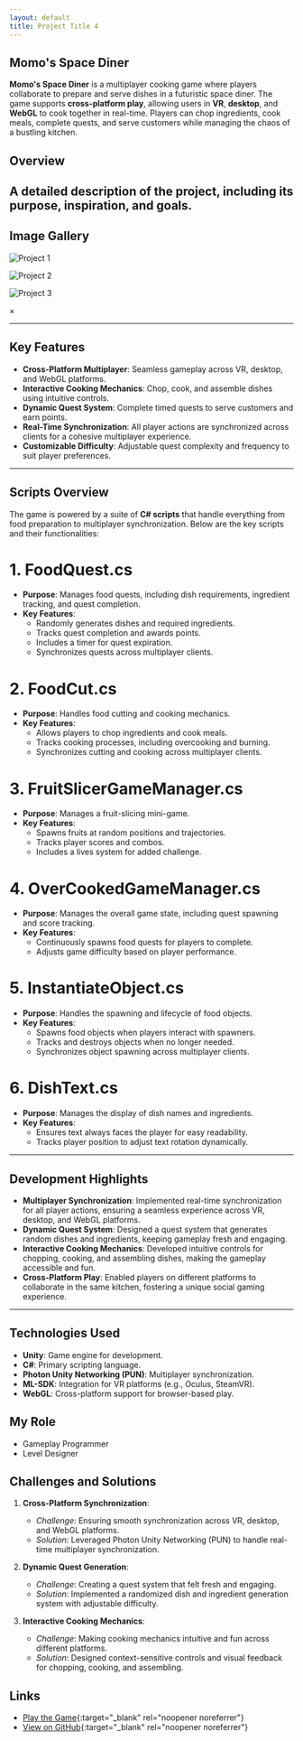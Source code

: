 ```yaml
---
layout: default
title: Project Title 4
---
```


## Momo's Space Diner
**Momo's Space Diner** is a multiplayer cooking game where players collaborate to prepare and serve dishes in a futuristic space diner. The game supports **cross-platform play**, allowing users in **VR**, **desktop**, and **WebGL** to cook together in real-time. Players can chop ingredients, cook meals, complete quests, and serve customers while managing the chaos of a bustling kitchen.

## Overview
A detailed description of the project, including its purpose, inspiration, and goals.
---

## Image Gallery

<div class="gallery">
    <div class="gallery-item">
        <img src="{{ site.baseurl }}/assets/images/Momo.png" alt="Project 1" onclick="openLightbox(this)">
        <p></p>
    </div>
    <div class="gallery-item">
        <img src="{{ site.baseurl }}/assets/images/Momo.png" alt="Project 2" onclick="openLightbox(this)">
        <p></p>
    </div>
    <div class="gallery-item">
        <img src="{{ site.baseurl }}/assets/images/Momo.png" alt="Project 3" onclick="openLightbox(this)">
        <p></p>
    </div>
</div>


<!-- Lightbox Modal -->
<div id="lightbox" class="lightbox" onclick="closeLightbox()">
    <span class="close">&times;</span>
    <img id="lightbox-img" class="lightbox-content">
</div>

---
## Key Features

- **Cross-Platform Multiplayer**: Seamless gameplay across VR, desktop, and WebGL platforms.
- **Interactive Cooking Mechanics**: Chop, cook, and assemble dishes using intuitive controls.
- **Dynamic Quest System**: Complete timed quests to serve customers and earn points.
- **Real-Time Synchronization**: All player actions are synchronized across clients for a cohesive multiplayer experience.
- **Customizable Difficulty**: Adjustable quest complexity and frequency to suit player preferences.

---

## Scripts Overview

The game is powered by a suite of **C# scripts** that handle everything from food preparation to multiplayer synchronization. Below are the key scripts and their functionalities:

# **1. FoodQuest.cs**
- **Purpose**: Manages food quests, including dish requirements, ingredient tracking, and quest completion.
- **Key Features**:
  - Randomly generates dishes and required ingredients.
  - Tracks quest completion and awards points.
  - Includes a timer for quest expiration.
  - Synchronizes quests across multiplayer clients.

# **2. FoodCut.cs**
- **Purpose**: Handles food cutting and cooking mechanics.
- **Key Features**:
  - Allows players to chop ingredients and cook meals.
  - Tracks cooking processes, including overcooking and burning.
  - Synchronizes cutting and cooking across multiplayer clients.

# **3. FruitSlicerGameManager.cs**
- **Purpose**: Manages a fruit-slicing mini-game.
- **Key Features**:
  - Spawns fruits at random positions and trajectories.
  - Tracks player scores and combos.
  - Includes a lives system for added challenge.

# **4. OverCookedGameManager.cs**
- **Purpose**: Manages the overall game state, including quest spawning and score tracking.
- **Key Features**:
  - Continuously spawns food quests for players to complete.
  - Adjusts game difficulty based on player performance.

# **5. InstantiateObject.cs**
- **Purpose**: Handles the spawning and lifecycle of food objects.
- **Key Features**:
  - Spawns food objects when players interact with spawners.
  - Tracks and destroys objects when no longer needed.
  - Synchronizes object spawning across multiplayer clients.

# **6. DishText.cs**
- **Purpose**: Manages the display of dish names and ingredients.
- **Key Features**:
  - Ensures text always faces the player for easy readability.
  - Tracks player position to adjust text rotation dynamically.

---

## Development Highlights

- **Multiplayer Synchronization**: Implemented real-time synchronization for all player actions, ensuring a seamless experience across VR, desktop, and WebGL platforms.
- **Dynamic Quest System**: Designed a quest system that generates random dishes and ingredients, keeping gameplay fresh and engaging.
- **Interactive Cooking Mechanics**: Developed intuitive controls for chopping, cooking, and assembling dishes, making the gameplay accessible and fun.
- **Cross-Platform Play**: Enabled players on different platforms to collaborate in the same kitchen, fostering a unique social gaming experience.

---

## Technologies Used
- **Unity**: Game engine for development.
- **C#**: Primary scripting language.
- **Photon Unity Networking (PUN)**: Multiplayer synchronization.
- **ML-SDK**: Integration for VR platforms (e.g., Oculus, SteamVR).
- **WebGL**: Cross-platform support for browser-based play.

## My Role
- Gameplay Programmer
- Level Designer

## Challenges and Solutions

1. **Cross-Platform Synchronization**:
   - *Challenge*: Ensuring smooth synchronization across VR, desktop, and WebGL platforms.
   - *Solution*: Leveraged Photon Unity Networking (PUN) to handle real-time multiplayer synchronization.

2. **Dynamic Quest Generation**:
   - *Challenge*: Creating a quest system that felt fresh and engaging.
   - *Solution*: Implemented a randomized dish and ingredient generation system with adjustable difficulty.

3. **Interactive Cooking Mechanics**:
   - *Challenge*: Making cooking mechanics intuitive and fun across different platforms.
   - *Solution*: Designed context-sensitive controls and visual feedback for chopping, cooking, and assembling.

## Links
- [Play the Game](https://massiveloop.com/world/c6f1274e-396f-41de-ae29-ec2550f8cbee){:target="_blank" rel="noopener noreferrer"}
- [View on GitHub](https://gitfront.io/r/BrandonW24/iXvRRiq2iycM/Momo-Space-Diner-Code-Repo/){:target="_blank" rel="noopener noreferrer"}